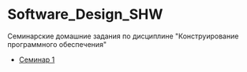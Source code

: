 # Software_Design_SHW
Семинарские домашние задания по дисциплине "Конструирование программного обеспечения"

* [Семинар 1](https://github.com/milashkinaa/Software_Design_SHW/tree/main/Seminar1)
